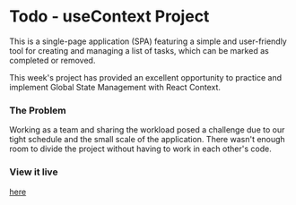 # Todo - useContext Project

This is a single-page application (SPA) featuring a simple and user-friendly tool for creating and managing a list of tasks, which can be marked as completed or removed.

This week's project has provided an excellent opportunity to practice and implement Global State Management with React Context.

### The Problem

Working as a team and sharing the workload posed a challenge due to our tight schedule and the small scale of the application. There wasn't enough room to divide the project without having to work in each other's code.

### View it live

[here](https://our-to-doodle.netlify.app/)